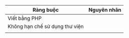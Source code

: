 
| Ràng buộc                      | Nguyên nhân |
| ------------------------------ | ----------- |
| Viết bằng PHP                  |             |
| Không hạn chế sử dụng thư viện |             |
|                                |             |

